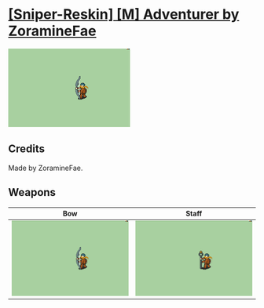 # [\[Sniper-Reskin\] \[M\] Adventurer by ZoramineFae](./)

<img src="./5.%20Bow/Bow_000.png" alt="[Sniper-Reskin] [M] Adventurer by ZoramineFae standing" />

## Credits

Made by ZoramineFae.

## Weapons


|Bow |Staff |
|  :---: | :---: |
| <img alt="Bow animation" src="./5.%20Bow/Bow.gif" /> | <img alt="Staff animation" src="./7.%20Staff/Staff.gif" /> |
